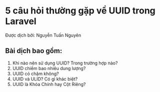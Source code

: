 # 5 câu hỏi thường gặp về UUID trong Laravel
Được dịch bởi: Nguyễn Tuấn  Nguyên
## Bài dịch bao gồm:
1. Khi nào nên sử dụng UUID? Trong trường hợp nào?
1. UUID chiếm bao nhiêu dung lượng?
1. UUID có chậm không?
1. UUID và ULID? Có gì khác biệt?
1. UUID là Khóa Chính hay Cột Riêng?